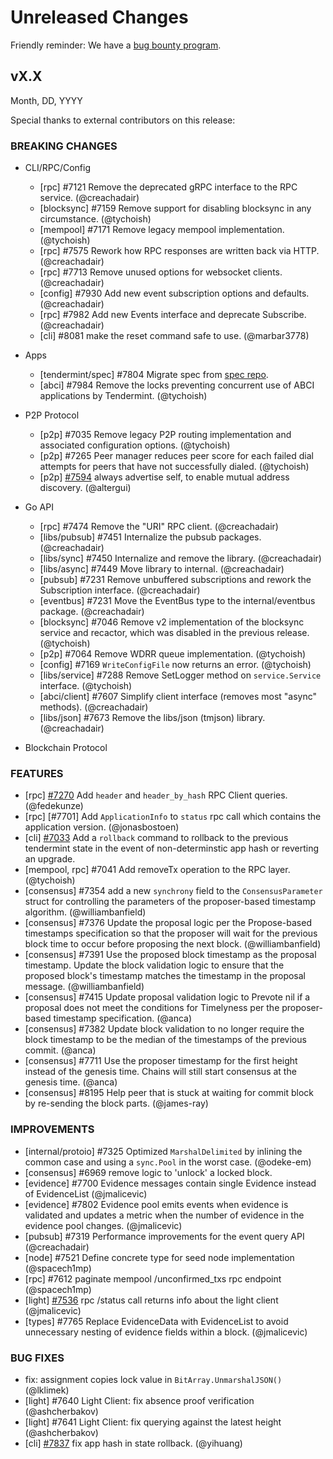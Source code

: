 # Unreleased Changes

Friendly reminder: We have a [bug bounty program](https://hackerone.com/cosmos).

## vX.X

Month, DD, YYYY

Special thanks to external contributors on this release:

### BREAKING CHANGES

- CLI/RPC/Config

    - [rpc] \#7121 Remove the deprecated gRPC interface to the RPC service. (@creachadair)
    - [blocksync] \#7159 Remove support for disabling blocksync in any circumstance. (@tychoish)
    - [mempool] \#7171 Remove legacy mempool implementation. (@tychoish)
    - [rpc] \#7575 Rework how RPC responses are written back via HTTP. (@creachadair)
    - [rpc] \#7713 Remove unused options for websocket clients. (@creachadair)
    - [config] \#7930 Add new event subscription options and defaults. (@creachadair)
    - [rpc] \#7982 Add new Events interface and deprecate Subscribe. (@creachadair)
    - [cli] \#8081 make the reset command safe to use. (@marbar3778)

- Apps

    - [tendermint/spec] \#7804 Migrate spec from [spec repo](https://github.com/tendermint/spec).
    - [abci] \#7984 Remove the locks preventing concurrent use of ABCI applications by Tendermint. (@tychoish)

- P2P Protocol

    - [p2p] \#7035 Remove legacy P2P routing implementation and associated configuration options. (@tychoish)
    - [p2p] \#7265 Peer manager reduces peer score for each failed dial attempts for peers that have not successfully
      dialed. (@tychoish)
    - [p2p] [\#7594](https://github.com/tendermint/tendermint/pull/7594) always advertise self, to enable mutual address
      discovery. (@altergui)

- Go API

    - [rpc] \#7474 Remove the "URI" RPC client. (@creachadair)
    - [libs/pubsub] \#7451 Internalize the pubsub packages. (@creachadair)
    - [libs/sync] \#7450 Internalize and remove the library. (@creachadair)
    - [libs/async] \#7449 Move library to internal. (@creachadair)
    - [pubsub] \#7231 Remove unbuffered subscriptions and rework the Subscription interface. (@creachadair)
    - [eventbus] \#7231 Move the EventBus type to the internal/eventbus package. (@creachadair)
    - [blocksync] \#7046 Remove v2 implementation of the blocksync service and recactor, which was disabled in the
      previous release. (@tychoish)
    - [p2p] \#7064 Remove WDRR queue implementation. (@tychoish)
    - [config] \#7169 `WriteConfigFile` now returns an error. (@tychoish)
    - [libs/service] \#7288 Remove SetLogger method on `service.Service` interface. (@tychoish)
    - [abci/client] \#7607 Simplify client interface (removes most "async" methods). (@creachadair)
    - [libs/json] \#7673 Remove the libs/json (tmjson) library. (@creachadair)

- Blockchain Protocol

### FEATURES

- [rpc] [\#7270](https://github.com/tendermint/tendermint/pull/7270) Add `header` and `header_by_hash` RPC Client
  queries. (@fedekunze)
- [rpc] [\#7701] Add `ApplicationInfo` to `status` rpc call which contains the application version. (@jonasbostoen)
- [cli] [#7033](https://github.com/tendermint/tendermint/pull/7033) Add a `rollback` command to rollback to the previous
  tendermint state in the event of non-determinstic app hash or reverting an upgrade.
- [mempool, rpc] \#7041 Add removeTx operation to the RPC layer. (@tychoish)
- [consensus] \#7354 add a new `synchrony` field to the `ConsensusParameter` struct for controlling the parameters of
  the proposer-based timestamp algorithm. (@williambanfield)
- [consensus] \#7376 Update the proposal logic per the Propose-based timestamps specification so that the proposer will
  wait for the previous block time to occur before proposing the next block. (@williambanfield)
- [consensus] \#7391 Use the proposed block timestamp as the proposal timestamp. Update the block validation logic to
  ensure that the proposed block's timestamp matches the timestamp in the proposal message. (@williambanfield)
- [consensus] \#7415 Update proposal validation logic to Prevote nil if a proposal does not meet the conditions for
  Timelyness per the proposer-based timestamp specification. (@anca)
- [consensus] \#7382 Update block validation to no longer require the block timestamp to be the median of the timestamps
  of the previous commit. (@anca)
- [consensus] \#7711 Use the proposer timestamp for the first height instead of the genesis time. Chains will still
  start consensus at the genesis time. (@anca)
- [consensus] \#8195 Help peer that is stuck at waiting for commit block by re-sending the block parts. (@james-ray)

### IMPROVEMENTS

- [internal/protoio] \#7325 Optimized `MarshalDelimited` by inlining the common case and using a `sync.Pool` in the
  worst case. (@odeke-em)
- [consensus] \#6969 remove logic to 'unlock' a locked block.
- [evidence] \#7700 Evidence messages contain single Evidence instead of EvidenceList (@jmalicevic)
- [evidence] \#7802 Evidence pool emits events when evidence is validated and updates a metric when the number of
  evidence in the evidence pool changes. (@jmalicevic)
- [pubsub] \#7319 Performance improvements for the event query API (@creachadair)
- [node] \#7521 Define concrete type for seed node implementation (@spacech1mp)
- [rpc] \#7612 paginate mempool /unconfirmed_txs rpc endpoint (@spacech1mp)
- [light] [\#7536](https://github.com/tendermint/tendermint/pull/7536) rpc /status call returns info about the light
  client (@jmalicevic)
- [types] \#7765 Replace EvidenceData with EvidenceList to avoid unnecessary nesting of evidence fields within a
  block. (@jmalicevic)

### BUG FIXES

- fix: assignment copies lock value in `BitArray.UnmarshalJSON()` (@lklimek)
- [light] \#7640 Light Client: fix absence proof verification (@ashcherbakov)
- [light] \#7641 Light Client: fix querying against the latest height (@ashcherbakov)
- [cli] [#7837](https://github.com/tendermint/tendermint/pull/7837) fix app hash in state rollback. (@yihuang)
